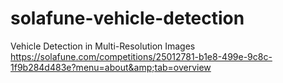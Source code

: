 # solafune-vehicle-detection
Vehicle Detection in Multi-Resolution Images https://solafune.com/competitions/25012781-b1e8-499e-9c8c-1f9b284d483e?menu=about&amp;tab=overview

